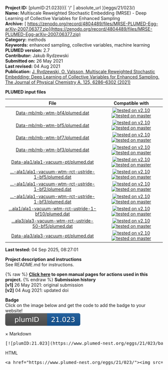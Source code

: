 **Project ID:** [plumID:21.023]({{ '/' | absolute_url }}eggs/21/023/)  
**Name:**  Multiscale Reweighted Stochastic Embedding (MRSE) - Deep Learning of Collective Variables for Enhanced Sampling  
**Archive:** [ https://zenodo.org/record/4804489/files/MRSE-PLUMED-Egg-arXiv-2007.06377.zip](https://zenodo.org/record/4804489/files/MRSE-PLUMED-Egg-arXiv-2007.06377.zip)  
**Category:**  methods  
**Keywords:**  enhanced sampling, collective variables, machine learning  
**PLUMED version:**  2.7  
**Contributor:**  Jakub Rydzewski  
**Submitted on:** 26 May 2021  
**Last revised:** 04 Aug 2021  
**Publication:** [J. Rydzewski, O. Valsson, Multiscale Reweighted Stochastic Embedding: Deep Learning of Collective Variables for Enhanced Sampling. The Journal of Physical Chemistry A. 125, 6286–6302 (2021)](http://dx.doi.org/10.1021/acs.jpca.1c02869)  
  
**PLUMED input files**  
  
| File     | Compatible with |  
|:--------:|:--------:|  
| [Data-mb/mb-wtm-bf4/plumed.dat](./data/Data-mb/mb-wtm-bf4/plumed.dat.md) |  [![tested on v2.10](https://img.shields.io/badge/v2.10-passing-green.svg)](data/Data-mb/mb-wtm-bf4/plumed.dat.plumed.stderr) [![tested on master](https://img.shields.io/badge/master-passing-green.svg)](data/Data-mb/mb-wtm-bf4/plumed.dat.plumed_master.stderr) |  
| [Data-mb/mb-wtm-bf5/plumed.dat](./data/Data-mb/mb-wtm-bf5/plumed.dat.md) |  [![tested on v2.10](https://img.shields.io/badge/v2.10-passing-green.svg)](data/Data-mb/mb-wtm-bf5/plumed.dat.plumed.stderr) [![tested on master](https://img.shields.io/badge/master-passing-green.svg)](data/Data-mb/mb-wtm-bf5/plumed.dat.plumed_master.stderr) |  
| [Data-mb/mb-wtm-bf7/plumed.dat](./data/Data-mb/mb-wtm-bf7/plumed.dat.md) |  [![tested on v2.10](https://img.shields.io/badge/v2.10-passing-green.svg)](data/Data-mb/mb-wtm-bf7/plumed.dat.plumed.stderr) [![tested on master](https://img.shields.io/badge/master-passing-green.svg)](data/Data-mb/mb-wtm-bf7/plumed.dat.plumed_master.stderr) |  
| [Data-mb/mb-wtm-bf3/plumed.dat](./data/Data-mb/mb-wtm-bf3/plumed.dat.md) |  [![tested on v2.10](https://img.shields.io/badge/v2.10-passing-green.svg)](data/Data-mb/mb-wtm-bf3/plumed.dat.plumed.stderr) [![tested on master](https://img.shields.io/badge/master-passing-green.svg)](data/Data-mb/mb-wtm-bf3/plumed.dat.plumed_master.stderr) |  
| [Data-ala1/ala1-vacuum-pt/plumed.dat](./data/Data-ala1/ala1-vacuum-pt/plumed.dat.md) |  [![tested on v2.10](https://img.shields.io/badge/v2.10-passing-green.svg)](data/Data-ala1/ala1-vacuum-pt/plumed.dat.plumed.stderr) [![tested on master](https://img.shields.io/badge/master-passing-green.svg)](data/Data-ala1/ala1-vacuum-pt/plumed.dat.plumed_master.stderr) |  
| [...-ala1/ala1-vacuum-wtm-rct-ustride-1-bf5/plumed.dat](./data/Data-ala1/ala1-vacuum-wtm-rct-ustride-1-bf5/plumed.dat.md) |  [![tested on v2.10](https://img.shields.io/badge/v2.10-passing-green.svg)](data/Data-ala1/ala1-vacuum-wtm-rct-ustride-1-bf5/plumed.dat.plumed.stderr) [![tested on master](https://img.shields.io/badge/master-passing-green.svg)](data/Data-ala1/ala1-vacuum-wtm-rct-ustride-1-bf5/plumed.dat.plumed_master.stderr) |  
| [...-ala1/ala1-vacuum-wtm-rct-ustride-1-bf2/plumed.dat](./data/Data-ala1/ala1-vacuum-wtm-rct-ustride-1-bf2/plumed.dat.md) |  [![tested on v2.10](https://img.shields.io/badge/v2.10-passing-green.svg)](data/Data-ala1/ala1-vacuum-wtm-rct-ustride-1-bf2/plumed.dat.plumed.stderr) [![tested on master](https://img.shields.io/badge/master-passing-green.svg)](data/Data-ala1/ala1-vacuum-wtm-rct-ustride-1-bf2/plumed.dat.plumed_master.stderr) |  
| [...-ala1/ala1-vacuum-wtm-rct-ustride-1-bf3/plumed.dat](./data/Data-ala1/ala1-vacuum-wtm-rct-ustride-1-bf3/plumed.dat.md) |  [![tested on v2.10](https://img.shields.io/badge/v2.10-passing-green.svg)](data/Data-ala1/ala1-vacuum-wtm-rct-ustride-1-bf3/plumed.dat.plumed.stderr) [![tested on master](https://img.shields.io/badge/master-passing-green.svg)](data/Data-ala1/ala1-vacuum-wtm-rct-ustride-1-bf3/plumed.dat.plumed_master.stderr) |  
| [...ala1/ala1-vacuum-wtm-rct-ustride-1-bf10/plumed.dat](./data/Data-ala1/ala1-vacuum-wtm-rct-ustride-1-bf10/plumed.dat.md) |  [![tested on v2.10](https://img.shields.io/badge/v2.10-passing-green.svg)](data/Data-ala1/ala1-vacuum-wtm-rct-ustride-1-bf10/plumed.dat.plumed.stderr) [![tested on master](https://img.shields.io/badge/master-passing-green.svg)](data/Data-ala1/ala1-vacuum-wtm-rct-ustride-1-bf10/plumed.dat.plumed_master.stderr) |  
| [...ala3/ala3-vacuum-wtm-rct-ustride-50-bf5/plumed.dat](./data/Data-ala3/ala3-vacuum-wtm-rct-ustride-50-bf5/plumed.dat.md) |  [![tested on v2.10](https://img.shields.io/badge/v2.10-passing-green.svg)](data/Data-ala3/ala3-vacuum-wtm-rct-ustride-50-bf5/plumed.dat.plumed.stderr) [![tested on master](https://img.shields.io/badge/master-passing-green.svg)](data/Data-ala3/ala3-vacuum-wtm-rct-ustride-50-bf5/plumed.dat.plumed_master.stderr) |  
| [Data-ala3/ala3-vacuum-pt/plumed.dat](./data/Data-ala3/ala3-vacuum-pt/plumed.dat.md) |  [![tested on v2.10](https://img.shields.io/badge/v2.10-passing-green.svg)](data/Data-ala3/ala3-vacuum-pt/plumed.dat.plumed.stderr) [![tested on master](https://img.shields.io/badge/master-passing-green.svg)](data/Data-ala3/ala3-vacuum-pt/plumed.dat.plumed_master.stderr) |  
  
**Last tested:**  04 Sep 2025, 08:27:01
  
**Project description and instructions**  
See README.md for instructions. 

  
{% raw %}
<b><a href="https://www.plumed.org/doc-master/user-doc/html/actionlist/?actions=METAD,INCLUDE,BIASVALUE,PRINT,DISTANCE,TORSION,ENERGY,CUSTOM,UNITS,CONSTANT,REWEIGHT_METAD" target="_blank">Click here</a> to open manual pages for actions used in this project.</b>
{% endraw %}
**Submission history**  
**[v1]** 26 May 2021: original submission  
**[v2]** 04 Aug 2021: updated doi  
  
**Badge**  
Click on the image below and get the code to add the badge to your website!  
<img src="./badge.svg" alt="plumeDnest:21.023" id="myBtn" class="badge">
<div id="myModal" class="modal">
  <div class="modal-content">
    <span class="close">&times;</span>
    Markdown<pre>[![plumID:21.023](https://www.plumed-nest.org/eggs/21/023/badge.svg)](https://www.plumed-nest.org/eggs/21/023/)</pre>
    HTML<pre>&lt;a href="https://www.plumed-nest.org/eggs/21/023/"&gt;&lt;img src="https://www.plumed-nest.org/eggs/21/023/badge.svg" alt="plumID:21.023"&gt;&lt;/a&gt;</pre>
  </div>
</div>
